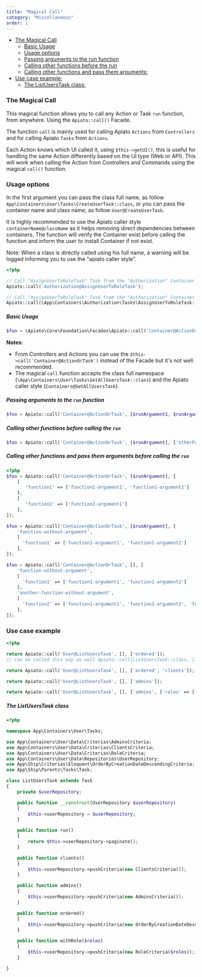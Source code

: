 ```yaml
---
title: "Magical Call"
category: "Miscellaneous"
order: 1
---
```


- [The Magical Call](#the-magical-call)
    + [Basic Usage](#basic-usage)
    + [Usage options](#Usage-options)
    + [Passing arguments to the run function](#passing-arguments-to-the-run-function)
    + [Calling other functions before the run](#calling-other-functions-before-the-run)
    + [Calling other functions and pass them arguments:](#calling-other-functions-and-pass-them-arguments)
- [Use case example:](#use-case-example)
    + [The ListUsersTask class:](#the-listuserstask-class)


<a name="the-magical-call"></a>
### The Magical Call

This magical function allows you to call any Action or Task `run` function, from anywhere. Using the `Apiato::call()` Facade.

The function `call` is mainly used for calling Apiato `Actions` from `Controllers` and for calling Apiato `Tasks` from `Actions`.

Each Action knows which UI called it, using `$this->getUI()`, this is useful for handling the same Action differently based on the UI type (Web or API). 
This will work when calling the Action from Controllers and Commands using the magical `call()` function. 

<a name="Usage-options"></a>
### Usage options

In the first argument you can pass the class full name, as follow `App\Containers\User\Tasks\CreateUserTask::class`, 
or you can pass the container name and class name, as follow `User@CreateUserTask`.

It is highly recommended to use the Apiato caller style `containerName@className` as it helps removing direct dependencies between containers. 
The function will verify the Container exist before calling the function and inform the user to install Container if not exist.

Note: When a class is directly called using his full name, a warning will be logged informing you to use the "apiato caller style". 

```php
<?php

// Call "AssignUserToRoleTask" Task from the "Authorization" Container using the apiato caller style 
Apiato::call('Authorization@AssignUserToRoleTask');

// Call "AssignUserToRoleTask" Task from the "Authorization" Container using class full name 
Apiato::call(\App\Containers\Authorization\Tasks\AssignUserToRoleTask::class);
```


<a name="basic-usage"></a>
##### Basic Usage

```php
$foo = \Apiato\Core\Foundation\Facades\Apiato::call('Container@ActionOrTask');
```

**Notes**:
 
- From Controllers and Actions you can use the `$this->call('Container@ActionOrTask')` instead of the Facade but it's not well recommended.
- The magical `call` function accepts the class full namespace (`\App\Containers\User\Tasks\GetAllUsersTask::class`) and the Apiato caller style (`Containers@GetAllUsersTask`). 



<a name="passing-arguments-to-the-run-function"></a>

##### Passing arguments to the `run` function

```php
$foo = Apiato::call('Container@ActionOrTask', [$runArgument1, $runArgument2, $runArgument3]);
```

<a name="calling-other-functions-before-the-run"></a>

##### Calling other functions before calling the `run`

```php
$foo = Apiato::call('Container@ActionOrTask', [$runArgument], ['otherFunction1', 'otherFunction2']);
```

<a name="calling-other-functions-and-pass-them-arguments"></a>

##### Calling other functions and pass them arguments before calling the `run`

```php
<?php
$foo = Apiato::call('Container@ActionOrTask', [$runArgument], [
    [
       'function1' => ['function1-argument1', 'function1-argument2']
    ],
    [
       'function2' => ['function2-argument1']
    ],
]);

$foo = Apiato::call('Container@ActionOrTask', [$runArgument], [
    'function-without-argument',
    [
      'function1' => ['function1-argument1', 'function1-argument2']
    ],  
]);

$foo = Apiato::call('Container@ActionOrTask', [], [
    'function-without-argument',
    [
      'function1' => ['function1-argument1', 'function1-argument2']
    ],
    'another-function-without-argument',
    [
      'function2' => ['function2-argument1', 'function2-argument2', 'function2-argument3']
    ],
]);
```

<a name="use-case-example"></a>

### Use case example

```php
<?php

return Apiato::call('User@ListUsersTask', [], ['ordered']);
// can be called this way as well Apiato::call(ListUsersTask::class, [], ['ordered']);

return Apiato::call('User@ListUsersTask', [], ['ordered', 'clients']);

return Apiato::call('User@ListUsersTask', [], ['admins']);

return Apiato::call('User@ListUsersTask', [], ['admins', ['roles' => ['manager', 'employee']]]);
```

<a name="the-listuserstask-class"></a>

##### The ListUsersTask class

```php
<?php

namespace App\Containers\User\Tasks;

use App\Containers\User\Data\Criterias\AdminsCriteria;
use App\Containers\User\Data\Criterias\ClientsCriteria;
use App\Containers\User\Data\Criterias\RoleCriteria;
use App\Containers\User\Data\Repositories\UserRepository;
use App\Ship\Criterias\Eloquent\OrderByCreationDateDescendingCriteria;
use App\Ship\Parents\Tasks\Task;

class ListUsersTask extends Task
{
    private $userRepository;

    public function __construct(UserRepository $userRepository)
    {
        $this->userRepository = $userRepository;
    }

    public function run()
    {
        return $this->userRepository->paginate();
    }

    public function clients()
    {
        $this->userRepository->pushCriteria(new ClientsCriteria());
    }

    public function admins()
    {
        $this->userRepository->pushCriteria(new AdminsCriteria());
    }

    public function ordered()
    {
        $this->userRepository->pushCriteria(new OrderByCreationDateDescendingCriteria());
    }

    public function withRole($roles)
    {
        $this->userRepository->pushCriteria(new RoleCriteria($roles));
    }

}

```
